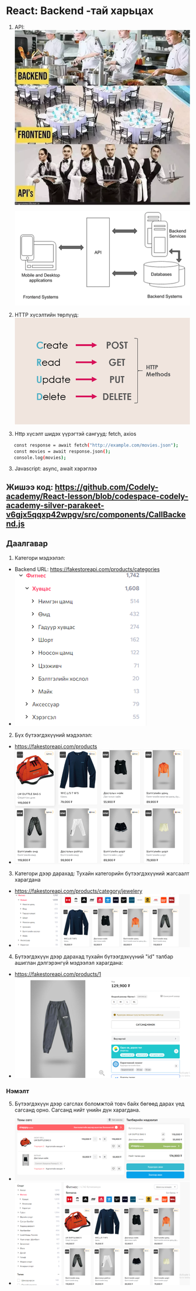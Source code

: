 # React: Backend -тай харьцах

1. API:
   ![Alt text](image-7.png)

   ![Alt text](image-9.png)

2. HTTP хүсэлтийн төрлүүд:
   ![Alt text](image-8.png)
3. Http хүсэлт шидэх үүрэгтэй сангууд: fetch, axios

```sh
   const response = await fetch("http://example.com/movies.json");
   const movies = await response.json();
   console.log(movies);
```

3. Javascript: async, await хэрэглээ

## Жишээ код: https://github.com/Codely-academy/React-lesson/blob/codespace-codely-academy-silver-parakeet-v6gjx5qqxp42wpgv/src/components/CallBackend.js

## Даалгавар

1. Категори мэдээлэл:

- Backend URL: https://fakestoreapi.com/products/categories
- ![Alt text](image.png)

2. Бүх бүтээгдэхүүний мэдээлэл:

- https://fakestoreapi.com/products
- ![Alt text](image-4.png)

3. Категори дээр дарахад: Тухайн категорийн бүтээгдэхүүний жагсаалт харагдана

- https://fakestoreapi.com/products/category/jewelery
- ![Alt text](image-5.png)

4. Бүтээгдэхүүн дээр дарахад тухайн бүтээгдэхүүний "id" талбар ашиглан дэлгэрэнгүй мэдээлэл харагдана:

- https://fakestoreapi.com/products/1
- ![Alt text](image-2.png)

### Нэмэлт

5. Бүтээгдэхүүн дээр сагслах боломжтой товч байх бөгөөд дарах үед сагсанд орно. Сагсанд нийт үнийн дүн харагдана.

- ![Alt text](image-6.png)
- ![Alt text](image-1.png)
